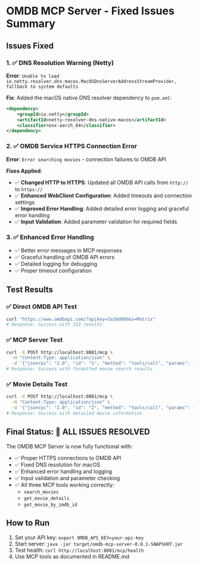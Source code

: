 # OMDB MCP Server - Fixed Issues Summary

## Issues Fixed

### 1. ✅ DNS Resolution Warning (Netty)
**Error**: `Unable to load io.netty.resolver.dns.macos.MacOSDnsServerAddressStreamProvider, fallback to system defaults`

**Fix**: Added the macOS native DNS resolver dependency to `pom.xml`:
```xml
<dependency>
    <groupId>io.netty</groupId>
    <artifactId>netty-resolver-dns-native-macos</artifactId>
    <classifier>osx-aarch_64</classifier>
</dependency>
```

### 2. ✅ OMDB Service HTTPS Connection Error  
**Error**: `Error searching movies` - connection failures to OMDB API

**Fixes Applied**:
- ✅ **Changed HTTP to HTTPS**: Updated all OMDB API calls from `http://` to `https://`
- ✅ **Enhanced WebClient Configuration**: Added timeouts and connection settings
- ✅ **Improved Error Handling**: Added detailed error logging and graceful error handling
- ✅ **Input Validation**: Added parameter validation for required fields

### 3. ✅ Enhanced Error Handling
- ✅ Better error messages in MCP responses
- ✅ Graceful handling of OMDB API errors
- ✅ Detailed logging for debugging
- ✅ Proper timeout configuration

## Test Results

### ✅ Direct OMDB API Test
```bash
curl "https://www.omdbapi.com/?apikey=3a38d866&s=Matrix"
# Response: Success with 153 results
```

### ✅ MCP Server Test
```bash
curl -X POST http://localhost:8081/mcp \
  -H "Content-Type: application/json" \
  -d '{"jsonrpc": "2.0", "id": "1", "method": "tools/call", "params": {"name": "search_movies", "arguments": {"title": "Matrix"}}}'
# Response: Success with formatted movie search results
```

### ✅ Movie Details Test
```bash
curl -X POST http://localhost:8081/mcp \
  -H "Content-Type: application/json" \
  -d '{"jsonrpc": "2.0", "id": "2", "method": "tools/call", "params": {"name": "get_movie_details", "arguments": {"title": "The Matrix", "year": "1999"}}}'
# Response: Success with detailed movie information
```

## Final Status: 🎉 ALL ISSUES RESOLVED

The OMDB MCP Server is now fully functional with:
- ✅ Proper HTTPS connections to OMDB API
- ✅ Fixed DNS resolution for macOS
- ✅ Enhanced error handling and logging
- ✅ Input validation and parameter checking
- ✅ All three MCP tools working correctly:
  - `search_movies`
  - `get_movie_details` 
  - `get_movie_by_imdb_id`

## How to Run

1. Set your API key: `export OMDB_API_KEY=your-api-key`
2. Start server: `java -jar target/omdb-mcp-server-0.0.1-SNAPSHOT.jar`
3. Test health: `curl http://localhost:8081/mcp/health`
4. Use MCP tools as documented in README.md
